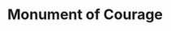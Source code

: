 ---
pid: fs59
title: Monument of Courage
location_transcription: Parkway
coordinates: "[-75.169670741294, 39.957188236462]"
zipcode: '19119'
gen_neighborhood: Northwest Philadelphia
neighborhood: Mount Airy
outside_phl: 
age: '36'
age_range: 30-39
instagram: 
image_file_name: fs_59.jpg
proposal_transcription: |-
  Courage & Strength
  [picture of buff arm]
  (similar to the bull on wall st.)
topic: Uplifting
topic_summary: '0'
type: Sculpture Statue
keywords_other: courage, strength, benjamin franklin parkway
credit: Justin Harris
image_labels: 
twitter: 
facebook: 
permalink: "/monuments/fs59/"
layout: item-page
---